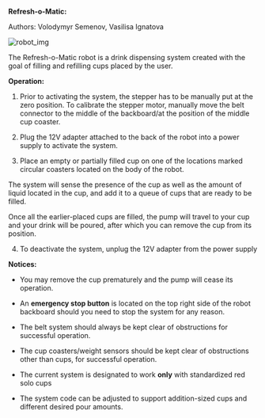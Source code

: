 **Refresh-o-Matic:**

Authors: Volodymyr Semenov, Vasilisa Ignatova

                                                                                                       
![robot_img](robot_img.png)

The Refresh-o-Matic robot is a drink dispensing system created with the goal of filling and refilling cups placed by the user.

**Operation:**

1) Prior to activating the system, the stepper has to be manually put at the zero position. To calibrate the stepper motor, manually move the belt connector to the middle of the backboard/at the position of the middle cup coaster.

2) Plug the 12V adapter attached to the back of the robot into a power supply to activate the system.

3) Place an empty or partially filled cup on one of the locations marked circular coasters located on the body of the robot.

The system will sense the presence of the cup as well as the amount of liquid located in the cup, and add it to a queue of cups that are ready to be filled.

Once all the earlier-placed cups are filled, the pump will travel to your cup and your drink will be poured, after which you can remove the cup from its position.

4) To deactivate the system, unplug the 12V adapter from the power supply

**Notices:**

- You may remove the cup prematurely and the pump will cease its operation.

- An **emergency stop button** is located on the top right side of the robot backboard should you need to stop the system for any reason.

- The belt system should always be kept clear of obstructions for successful operation.

- The cup coasters/weight sensors should be kept clear of obstructions other than cups, for successful operation.

- The current system is designated to work **only** with standardized red solo cups

- The system code can be adjusted to support addition-sized cups and different desired pour amounts.
